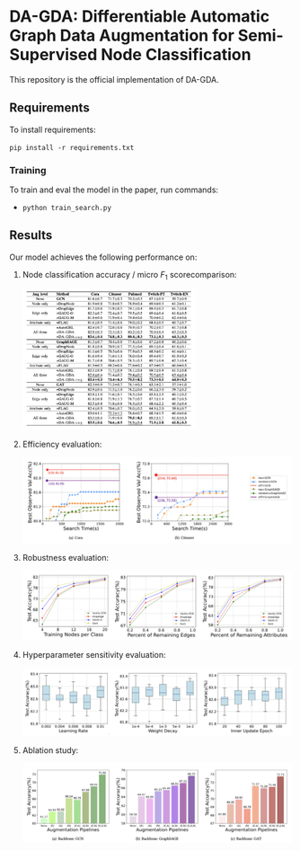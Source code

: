 # DA-GDA: Differentiable Automatic Graph Data Augmentation for Semi-Supervised Node Classification

This repository is the official implementation of DA-GDA.

## Requirements

To install requirements:

`pip install -r requirements.txt`

### Training

To train and eval the model in the paper, run commands:

- `python train_search.py`

## Results

Our model achieves the following performance on:

1. Node classification accuracy / micro $F_1$ scorecomparison:

   <img src="pics/accuracy.png" alt="accuracy" style="zoom:30%;" />

2. Efficiency evaluation:

   <img src="pics/effi.png" alt="effi" style="zoom: 50%;" />

3. Robustness evaluation:

   <img src="pics/r1.png" alt="r1" style="zoom:50%;" />

4. Hyperparameter sensitivity evaluation:

   <img src="pics/hyp.png" alt="hyp" style="zoom:50%;" />

5. Ablation study:

   <img src="pics/abs.png" alt="abs" style="zoom:50%;" />

